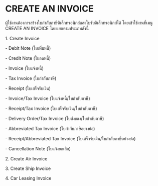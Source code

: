 # CREATE AN INVOICE

ผู้ใช้งานต้องการสร้างใบกำกับภาษีอิเล็กทรอนิกส์และใบรับอิเล็กทรอนิกส์ได้ โดยเข้าใช้งานที่เมนู CREATE AN INVOICE โดยแยกตามประเภทดังนี้

1\.       Create Invoice

\-          Debit Note (ใบเพิ่มหนี้)

\-          Credit Note (ใบลดหนี้)

\-          Invoice (ใบแจ้งหนี้)

\-          Tax Invoice (ใบกำกับภาษี)

\-          Receipt (ใบเสร็จรับเงิน)

\-          Invoice/Tax Invoice (ใบแจ้งหนี้/ใบกำกับภาษี)

\-          Receipt/Tax Invoice (ใบเสร็จรับเงิน/ใบกำกับภาษี)

\-          Delivery Order/Tax Invoice (ใบส่งของ/ใบกำกับภาษี)

\-          Abbreviated Tax Invoice (ใบกำกับภาษีอย่างย่อ)

\-          Receipt/Abbreviated Tax Invoice (ใบเสร็จรับเงิน/ใบกำกับภาษีอย่างย่อ)

\-          Cancellation Note (ใบแจ้งยกเลิก)

2\.       Create Air Invoice

3\.       Create Ship Invoice

4\.       Car Leasing Invoice
